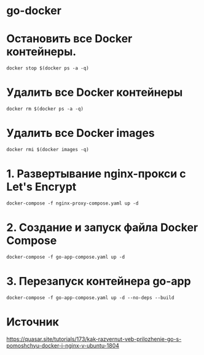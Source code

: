 # go-docker

# Остановить все Docker контейнеры.
    docker stop $(docker ps -a -q)
# Удалить все Docker контейнеры
    docker rm $(docker ps -a -q)
# Удалить все Docker images
    docker rmi $(docker images -q)
    
# 1. Развертывание nginx-прокси с Let's Encrypt
    docker-compose -f nginx-proxy-compose.yaml up -d

# 2. Создание и запуск файла Docker Compose
    docker-compose -f go-app-compose.yaml up -d
# 3. Перезапуск контейнера go-app
    docker-compose -f go-app-compose.yaml up -d --no-deps --build

# Источник
https://quasar.site/tutorials/173/kak-razvernut-veb-prilozhenie-go-s-pomoshchyu-docker-i-nginx-v-ubuntu-1804
